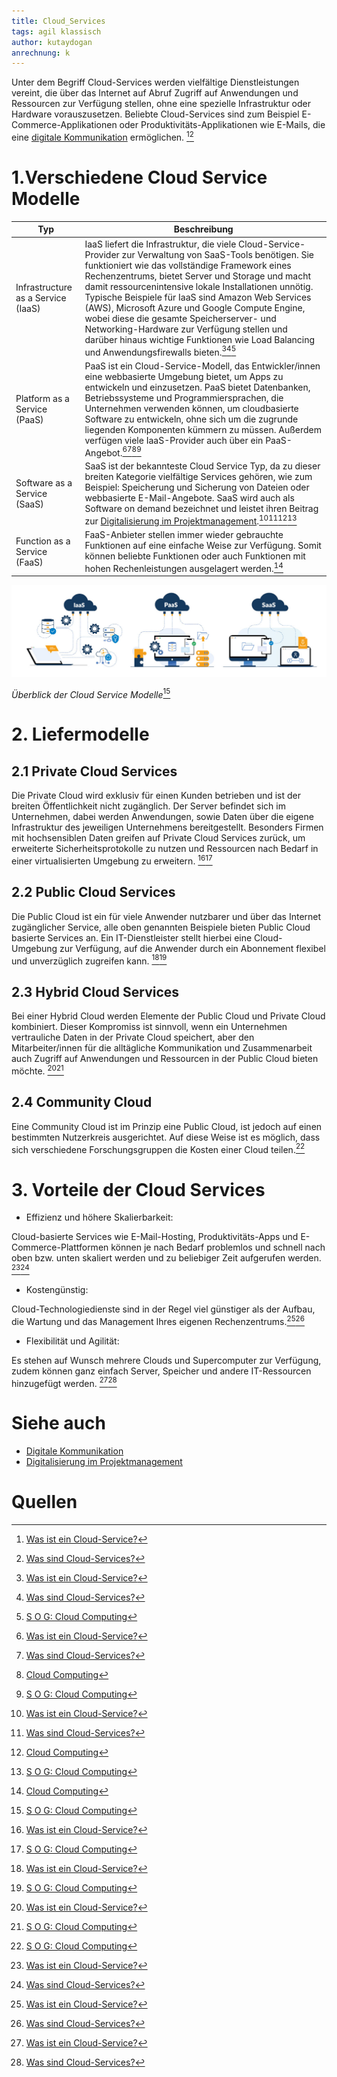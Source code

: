 ```yaml
---
title: Cloud_Services
tags: agil klassisch
author: kutaydogan
anrechnung: k
---
```


Unter dem Begriff Cloud-Services werden vielfältige Dienstleistungen vereint, die über das Internet auf Abruf Zugriff auf Anwendungen und Ressourcen zur Verfügung stellen, ohne eine spezielle Infrastruktur oder Hardware vorauszusetzen. Beliebte Cloud-Services sind zum Beispiel E-Commerce-Applikationen oder Produktivitäts-Applikationen wie E-Mails, die eine [digitale Kommunikation](https://github.com/DaLob98/ManagingProjectsSuccessfully.github.io/blob/main/kb/Digitale_Kommunikation.md) ermöglichen. [^1][^2]

# 1.Verschiedene Cloud Service Modelle

| Typ                          | Beschreibung   |
| ---------------------------- | -------------- |
| Infrastructure as a Service (IaaS)| IaaS liefert die Infrastruktur, die viele Cloud-Service-Provider zur Verwaltung von SaaS-Tools benötigen. Sie funktioniert wie das vollständige Framework eines Rechenzentrums, bietet Server und Storage und macht damit ressourcenintensive lokale Installationen unnötig. Typische Beispiele für IaaS sind Amazon Web Services (AWS), Microsoft Azure und Google Compute Engine, wobei diese die gesamte Speicherserver- und Networking-Hardware zur Verfügung stellen und darüber hinaus wichtige Funktionen wie Load Balancing und Anwendungsfirewalls bieten.[^1][^2][^5] |
| Platform as a Service (PaaS)       |PaaS ist ein Cloud-Service-Modell, das Entwickler/innen eine webbasierte Umgebung bietet, um Apps zu entwickeln und einzusetzen. PaaS bietet Datenbanken, Betriebssysteme und Programmiersprachen, die Unternehmen verwenden können, um cloudbasierte Software zu entwickeln, ohne sich um die zugrunde liegenden Komponenten kümmern zu müssen. Außerdem verfügen viele IaaS-Provider auch über ein PaaS-Angebot.[^1][^2][^3][^5] |
| Software as a Service (SaaS) | SaaS ist der bekannteste Cloud Service Typ, da zu dieser breiten Kategorie vielfältige Services gehören, wie zum Beispiel: Speicherung und Sicherung von Dateien oder webbasierte E-Mail-Angebote. SaaS wird auch als Software on demand bezeichnet und leistet ihren Beitrag zur [Digitalisierung im Projektmanagement](https://github.com/Viktoria1412/ManagingProjectsSuccessfully.github.io/blob/main/kb/Digitalisierung_im_PM.md).[^1][^2][^3][^5]   |
| Function as a Service (FaaS)      | FaaS-Anbieter stellen immer wieder gebrauchte Funktionen auf eine einfache Weise zur Verfügung. Somit können beliebte Funktionen oder auch Funktionen mit hohen Rechenleistungen ausgelagert werden.[^3]|


![Bild zu Cloud Services](Cloud_Services/Cloud_Varianten.jpg)

*Überblick der Cloud Service Modelle*[^5]


# 2. Liefermodelle 

## 2.1 Private Cloud Services
Die Private Cloud wird exklusiv für einen Kunden betrieben und ist der breiten Öffentlichkeit nicht zugänglich. Der Server befindet sich im Unternehmen, dabei werden Anwendungen, sowie Daten über die eigene Infrastruktur des jeweiligen Unternehmens bereitgestellt. Besonders Firmen mit hochsensiblen Daten greifen auf Private Cloud Services zurück, um erweiterte Sicherheitsprotokolle zu nutzen und Ressourcen nach Bedarf in einer virtualisierten Umgebung zu erweitern. [^1][^5]

## 2.2 Public Cloud Services
Die Public Cloud ist ein für viele Anwender nutzbarer und über das Internet zugänglicher Service, alle oben genannten Beispiele bieten Public Cloud basierte Services an. Ein IT-Dienstleister stellt hierbei eine Cloud-Umgebung zur Verfügung, auf die Anwender durch ein Abonnement flexibel und unverzüglich zugreifen kann. [^1][^5]

## 2.3 Hybrid Cloud Services
Bei einer Hybrid Cloud werden Elemente der Public Cloud und Private Cloud kombiniert. Dieser Kompromiss ist sinnvoll, wenn ein Unternehmen vertrauliche Daten in der Private Cloud speichert, aber den Mitarbeiter/innen für die alltägliche Kommunikation und Zusammenarbeit auch Zugriff auf Anwendungen und Ressourcen in der Public Cloud bieten möchte. [^1][^5]

## 2.4 Community Cloud
Eine Community Cloud ist im Prinzip eine Public Cloud, ist jedoch auf einen bestimmten Nutzerkreis ausgerichtet. Auf diese Weise ist es möglich, dass sich verschiedene Forschungsgruppen die Kosten einer Cloud teilen.[^5]


# 3. Vorteile der Cloud Services
* Effizienz und höhere Skalierbarkeit:

Cloud-basierte Services wie E-Mail-Hosting, Produktivitäts-Apps und E-Commerce-Plattformen können je nach Bedarf problemlos und schnell nach oben bzw. unten skaliert werden und zu beliebiger Zeit aufgerufen werden. [^1][^2]
* Kostengünstig:

Cloud-Technologiedienste sind in der Regel viel günstiger als der Aufbau, die Wartung und das Management Ihres eigenen Rechenzentrums.[^1][^2]
* Flexibilität und Agilität:

Es stehen auf Wunsch mehrere Clouds und Supercomputer zur Verfügung, zudem können ganz einfach Server, Speicher und andere IT-Ressourcen hinzugefügt werden. [^1][^2]


# Siehe auch

* [Digitale Kommunikation](https://github.com/DaLob98/ManagingProjectsSuccessfully.github.io/blob/main/kb/Digitale_Kommunikation.md)
* [Digitalisierung im Projektmanagement](https://github.com/Viktoria1412/ManagingProjectsSuccessfully.github.io/blob/main/kb/Digitalisierung_im_PM.md)


# Quellen

[^1]: [Was ist ein Cloud-Service?](https://www.citrix.com/de-de/solutions/digital-workspace/what-is-a-cloud-service.html)
[^2]: [Was sind Cloud-Services?](https://www.rackspace.com/de-de/library/what-are-cloud-services)
[^3]: [Cloud Computing](https://de.wikipedia.org/wiki/Cloud_Computing)
[^4]: [Advanced Formatting Syntax for GitHub flavored Markdown](https://docs.github.com/en/github/writing-on-github/working-with-advanced-formatting/organizing-information-with-tables)
[^5]: [S O G: Cloud Computing](https://www.sog.de/glossar/cloud-computing/)


